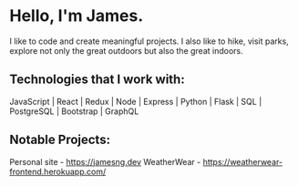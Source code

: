 # Hello, I'm James.

I like to code and create meaningful projects. I also like to hike, visit parks, explore not only the great outdoors but also the great indoors. 

## Technologies that I work with:
JavaScript | React | Redux | Node | Express | Python | Flask | SQL | PostgreSQL | Bootstrap | GraphQL 

## Notable Projects: 
Personal site - https://jamesng.dev
WeatherWear - https://weatherwear-frontend.herokuapp.com/

